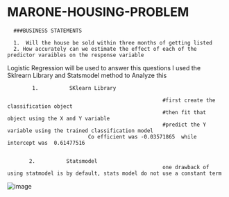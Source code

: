 # MARONE-HOUSING-PROBLEM

      ###BUSINESS STATEMENTS
      
      1.  Will the house be sold within three months of getting listed
      2. How accurately can we estimate the effect of each of the predictor varaibles on the response variable


Logistic Regression will be used to answer this questions
            I used the Sklrearn Library and Statsmodel method to Analyze this 
            
            1.          SKlearn Library 
            
                                                      #first create the classification object
                                                      #then fit that object using the X and Y variable
                                                      #predict the Y variable using the trained classification model   
                              Co efficient was -0.03571865  while intercept was  0.61477516
                              
                              
           2.          Statsmodel
                                                      one drawback of using statmodel is by default, stats model do not use a constant term
                                                 
                                                 
![image](https://user-images.githubusercontent.com/64482231/189800906-168efbb5-20a5-4e55-9935-da1dab64d847.png)



